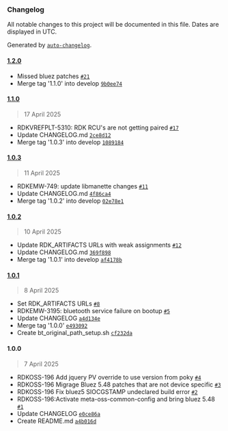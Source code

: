 ### Changelog

All notable changes to this project will be documented in this file. Dates are displayed in UTC.

Generated by [`auto-changelog`](https://github.com/CookPete/auto-changelog).

#### [1.2.0](https://github.com/rdkcentral/meta-oss-common-config/compare/1.1.0...1.2.0)

- Missed bluez patches [`#21`](https://github.com/rdkcentral/meta-oss-common-config/pull/21)
- Merge tag '1.1.0' into develop [`9b0ee74`](https://github.com/rdkcentral/meta-oss-common-config/commit/9b0ee748f48e610f5899638d8ca3859c72f9b1a5)

#### [1.1.0](https://github.com/rdkcentral/meta-oss-common-config/compare/1.0.3...1.1.0)

> 17 April 2025

- RDKVREFPLT-5310: RDK RCU's are not getting paired [`#17`](https://github.com/rdkcentral/meta-oss-common-config/pull/17)
- Update CHANGELOG.md [`2ce8d12`](https://github.com/rdkcentral/meta-oss-common-config/commit/2ce8d12497fbd650458fad72e2cd7b16122668d3)
- Merge tag '1.0.3' into develop [`1089184`](https://github.com/rdkcentral/meta-oss-common-config/commit/108918494d4c0eb6c1997f282da3125f883fe143)

#### [1.0.3](https://github.com/rdkcentral/meta-oss-common-config/compare/1.0.2...1.0.3)

> 11 April 2025

- RDKEMW-749: update libmanette changes [`#11`](https://github.com/rdkcentral/meta-oss-common-config/pull/11)
- Update CHANGELOG.md [`4f86ca4`](https://github.com/rdkcentral/meta-oss-common-config/commit/4f86ca4b3dfcc0733c9bd72b4d96791c6cf47a4d)
- Merge tag '1.0.2' into develop [`02e78e1`](https://github.com/rdkcentral/meta-oss-common-config/commit/02e78e1c2f3e7882718ff500fc7101dffc23d0dc)

#### [1.0.2](https://github.com/rdkcentral/meta-oss-common-config/compare/1.0.1...1.0.2)

> 10 April 2025

- Update RDK_ARTIFACTS URLs with weak assignments [`#12`](https://github.com/rdkcentral/meta-oss-common-config/pull/12)
- Update CHANGELOG.md [`369f898`](https://github.com/rdkcentral/meta-oss-common-config/commit/369f898eb1da6d309b4e55f4a810287275706642)
- Merge tag '1.0.1' into develop [`af4178b`](https://github.com/rdkcentral/meta-oss-common-config/commit/af4178ba0f186e7275c591be5877851bb83cfd3b)

#### [1.0.1](https://github.com/rdkcentral/meta-oss-common-config/compare/1.0.0...1.0.1)

> 8 April 2025

- Set RDK_ARTIFACTS URLs [`#8`](https://github.com/rdkcentral/meta-oss-common-config/pull/8)
- RDKEMW-3195: bluetooth service failure on bootup [`#5`](https://github.com/rdkcentral/meta-oss-common-config/pull/5)
- Update CHANGELOG [`a4d134e`](https://github.com/rdkcentral/meta-oss-common-config/commit/a4d134ee48315362a69e9fd6bfa9fb53af392e63)
- Merge tag '1.0.0' [`e493092`](https://github.com/rdkcentral/meta-oss-common-config/commit/e49309231c1bc606c9a75fb2c3b6bd1acc311824)
- Create bt_original_path_setup.sh [`cf232da`](https://github.com/rdkcentral/meta-oss-common-config/commit/cf232dae1ec956cca7620f21184cbd57f0ca56d3)

#### 1.0.0

> 7 April 2025

- RDKOSS-196 Add jquery PV override to use version from poky [`#4`](https://github.com/rdkcentral/meta-oss-common-config/pull/4)
-  RDKOSS-196 Migrage Bluez 5.48 patches that are not device specific [`#3`](https://github.com/rdkcentral/meta-oss-common-config/pull/3)
- RDKOSS-196 Fix bluez5 SIOCGSTAMP undeclared build error [`#2`](https://github.com/rdkcentral/meta-oss-common-config/pull/2)
- RDKOSS-196:Activate meta-oss-common-config and bring bluez 5.48 [`#1`](https://github.com/rdkcentral/meta-oss-common-config/pull/1)
- Update CHANGELOG [`e0ce86a`](https://github.com/rdkcentral/meta-oss-common-config/commit/e0ce86a1ff55fdf65af0e6d345b86157afbc6d0c)
- Create README.md [`a4b016d`](https://github.com/rdkcentral/meta-oss-common-config/commit/a4b016d52cfbcf7517d8a0c6dc05aa71d7f3c91b)
